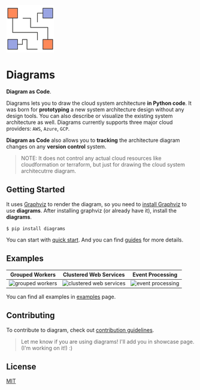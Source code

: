 ![diagrams logo](assets/img/diagrams.png)

# Diagrams

**Diagram as Code**.

Diagrams lets you to draw the cloud system architecture **in Python code**. It was born for **prototyping** a new system architecture design without any design tools. You can also describe or visualize the existing system architecture as well. Diagrams currently supports three major cloud providers: `AWS`, `Azure`, `GCP`.

**Diagram as Code** also allows you to **tracking** the architecture diagram changes on any **version control** system.

>  NOTE: It does not control any actual cloud resources like cloudformation or terraform, but just for drawing the cloud system architecutrre diagram.

## Getting Started

It uses [Graphviz](https://www.graphviz.org/) to render the diagram, so you need to [install Graphviz](https://graphviz.gitlab.io/download/) to use **diagrams**. After installing graphviz (or already have it), install the **diagrams**.

```shell
$ pip install diagrams
```

You can start with [quick start](https://diagram.mingrammer.com/docs/installattion/#quick-start). And you can find [guides](https://diagram.mingrammer.com/diagram) for more details. 

## Examples

| Grouped Workers                                              | Clustered Web Services                                       | Event Processing                                             |
| ------------------------------------------------------------ | ------------------------------------------------------------ | ------------------------------------------------------------ |
| ![grouped workers](https://diagrams.mingrammer.com/img/grouped_workers_diagram.png) | ![clustered web services](https://diagrams.mingrammer.com/img/clustered_web_services_diagram.png) | ![event processing](https://diagrams.mingrammer.com/img/event_processing_diagram.png) |

You can find all examples in [examples](https://diagrams.mingrammer.com/docs/examples) page.

## Contributing

To contribute to diagram, check out [contribution guidelines](CONTRIBUTING.md).

> Let me know if you are using diagrams! I'll add you in showcase page. (I'm working on it!) :)

## License

[MIT](LICENSE.md)
